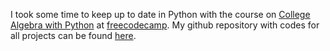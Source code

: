 I took some time to keep up to date in Python with the course on [College Algebra with Python](https://freecodecamp.org/certification/Karl_Pelka/college-algebra-with-python-v8) at [freecodecamp](https://www.freecodecamp.org). My github repository with codes for all projects can be found [here](https://github.com/karl-pelka/FCC_CollegeAlgebraWithPython).
